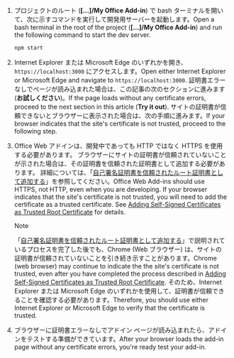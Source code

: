 1. <span data-ttu-id="5777e-101">プロジェクトのルート (**[...]/My Office Add-in**) で bash ターミナルを開いて、次に示すコマンドを実行して開発用サーバーを起動します。</span><span class="sxs-lookup"><span data-stu-id="5777e-101">Open a bash terminal in the root of the project (**[...]/My Office Add-in**) and run the following command to start the dev server.</span></span>

    ```bash
    npm start
    ```

2. <span data-ttu-id="5777e-102">Internet Explorer または Microsoft Edge のいずれかを開き、`https://localhost:3000` にアクセスします。</span><span class="sxs-lookup"><span data-stu-id="5777e-102">Open either Internet Explorer or Microsoft Edge and navigate to `https://localhost:3000`.</span></span> <span data-ttu-id="5777e-103">証明書エラーなしでページが読み込まれた場合は、この記事の次のセクションに進みます (**お試しください**)。</span><span class="sxs-lookup"><span data-stu-id="5777e-103">If the page loads without any certificate errors, proceed to the next section in this article (**Try it out**).</span></span> <span data-ttu-id="5777e-104">サイトの証明書が信頼できないとブラウザーに表示された場合は、次の手順に進みます。</span><span class="sxs-lookup"><span data-stu-id="5777e-104">If your browser indicates that the site's certificate is not trusted, proceed to the following step.</span></span>

3. <span data-ttu-id="5777e-p102">Office Web アドインは、開発中であっても HTTP ではなく HTTPS を使用する必要があります。 ブラウザーにサイトの証明書が信頼されていないことが示された場合は、その証明書を信頼された証明書として追加する必要があります。 詳細については、「[自己署名証明書を信頼されたルート証明書として追加する](https://github.com/OfficeDev/generator-office/blob/master/src/docs/ssl.md)」を参照してください。</span><span class="sxs-lookup"><span data-stu-id="5777e-p102">Office Web Add-ins should use HTTPS, not HTTP, even when you are developing. If your browser indicates that the site's certificate is not trusted, you will need to add the certificate as a trusted certificate. See [Adding Self-Signed Certificates as Trusted Root Certificate](https://github.com/OfficeDev/generator-office/blob/master/src/docs/ssl.md) for details.</span></span>

    > [!NOTE]
    > <span data-ttu-id="5777e-108">「[自己署名証明書を信頼されたルート証明書として追加する](https://github.com/OfficeDev/generator-office/blob/master/src/docs/ssl.md)」で説明されているプロセスを完了した後でも、Chrome (Web ブラウザー) は、サイトの証明書が信頼されていないことを引き続き示すことがあります。</span><span class="sxs-lookup"><span data-stu-id="5777e-108">Chrome (web browser) may continue to indicate the the site's certificate is not trusted, even after you have completed the process described in [Adding Self-Signed Certificates as Trusted Root Certificate](https://github.com/OfficeDev/generator-office/blob/master/src/docs/ssl.md).</span></span> <span data-ttu-id="5777e-109">そのため、Internet Explorer または Microsoft Edge のいずれかを使用して、証明書が信頼できることを確認する必要があります。</span><span class="sxs-lookup"><span data-stu-id="5777e-109">Therefore, you should use either Internet Explorer or Microsoft Edge to verify that the certificate is trusted.</span></span> 

4. <span data-ttu-id="5777e-110">ブラウザーに証明書エラーなしでアドイン ページが読み込まれたら、アドインをテストする準備ができています。</span><span class="sxs-lookup"><span data-stu-id="5777e-110">After your browser loads the add-in page without any certificate errors, you're ready test your add-in.</span></span>
